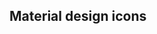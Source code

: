 <script lang="ts">
	import Icon from '$lib/components/Icon.svelte';
	import Preview from '$lib/components/Preview.svelte';

	// see: https://materialdesignicons.com/
	const mdiAccountPath =
		'M12,4A4,4 0 0,1 16,8A4,4 0 0,1 12,12A4,4 0 0,1 8,8A4,4 0 0,1 12,4M12,14C16.42,14 20,15.79 20,18V20H4V18C4,15.79 7.58,14 12,14Z';

	// https://heroicons.com/
	const adjustmentsOutline =
		'M12 6V4m0 2a2 2 0 100 4m0-4a2 2 0 110 4m-6 8a2 2 0 100-4m0 4a2 2 0 110-4m0 4v2m0-6V4m6 6v10m6-2a2 2 0 100-4m0 4a2 2 0 110-4m0 4v2m0-6V4';
</script>

## Material design icons

<Icon path={mdiAccountPath} />
